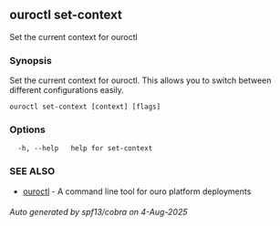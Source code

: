 ## ouroctl set-context

Set the current context for ouroctl

### Synopsis

Set the current context for ouroctl. This allows you to switch between different configurations easily.

```
ouroctl set-context [context] [flags]
```

### Options

```
  -h, --help   help for set-context
```

### SEE ALSO

* [ouroctl](ouroctl.md)	 - A command line tool for ouro platform deployments

###### Auto generated by spf13/cobra on 4-Aug-2025
